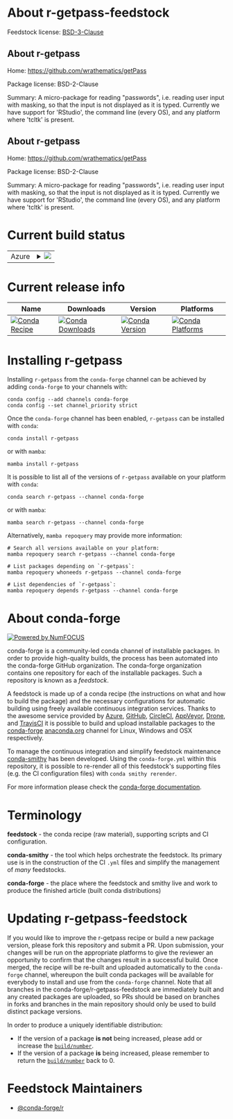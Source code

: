About r-getpass-feedstock
=========================

Feedstock license: [BSD-3-Clause](https://github.com/conda-forge/r-getpass-feedstock/blob/main/LICENSE.txt)


About r-getpass
---------------

Home: https://github.com/wrathematics/getPass

Package license: BSD-2-Clause

Summary: A micro-package for reading "passwords", i.e.  reading user input with masking, so that the input is not displayed as it  is typed.  Currently we have support for 'RStudio', the command line (every OS), and any platform where 'tcltk' is present.

About r-getpass
---------------

Home: https://github.com/wrathematics/getPass

Package license: BSD-2-Clause

Summary: A micro-package for reading "passwords", i.e.  reading user input with masking, so that the input is not displayed as it  is typed.  Currently we have support for 'RStudio', the command line (every OS), and any platform where 'tcltk' is present.

Current build status
====================


<table>
    
  <tr>
    <td>Azure</td>
    <td>
      <details>
        <summary>
          <a href="https://dev.azure.com/conda-forge/feedstock-builds/_build/latest?definitionId=1178&branchName=main">
            <img src="https://dev.azure.com/conda-forge/feedstock-builds/_apis/build/status/r-getpass-feedstock?branchName=main">
          </a>
        </summary>
        <table>
          <thead><tr><th>Variant</th><th>Status</th></tr></thead>
          <tbody><tr>
              <td>linux_64_r_base4.3</td>
              <td>
                <a href="https://dev.azure.com/conda-forge/feedstock-builds/_build/latest?definitionId=1178&branchName=main">
                  <img src="https://dev.azure.com/conda-forge/feedstock-builds/_apis/build/status/r-getpass-feedstock?branchName=main&jobName=linux&configuration=linux%20linux_64_r_base4.3" alt="variant">
                </a>
              </td>
            </tr><tr>
              <td>linux_64_r_base4.4</td>
              <td>
                <a href="https://dev.azure.com/conda-forge/feedstock-builds/_build/latest?definitionId=1178&branchName=main">
                  <img src="https://dev.azure.com/conda-forge/feedstock-builds/_apis/build/status/r-getpass-feedstock?branchName=main&jobName=linux&configuration=linux%20linux_64_r_base4.4" alt="variant">
                </a>
              </td>
            </tr><tr>
              <td>osx_64_r_base4.3</td>
              <td>
                <a href="https://dev.azure.com/conda-forge/feedstock-builds/_build/latest?definitionId=1178&branchName=main">
                  <img src="https://dev.azure.com/conda-forge/feedstock-builds/_apis/build/status/r-getpass-feedstock?branchName=main&jobName=osx&configuration=osx%20osx_64_r_base4.3" alt="variant">
                </a>
              </td>
            </tr><tr>
              <td>osx_64_r_base4.4</td>
              <td>
                <a href="https://dev.azure.com/conda-forge/feedstock-builds/_build/latest?definitionId=1178&branchName=main">
                  <img src="https://dev.azure.com/conda-forge/feedstock-builds/_apis/build/status/r-getpass-feedstock?branchName=main&jobName=osx&configuration=osx%20osx_64_r_base4.4" alt="variant">
                </a>
              </td>
            </tr><tr>
              <td>osx_arm64_r_base4.3</td>
              <td>
                <a href="https://dev.azure.com/conda-forge/feedstock-builds/_build/latest?definitionId=1178&branchName=main">
                  <img src="https://dev.azure.com/conda-forge/feedstock-builds/_apis/build/status/r-getpass-feedstock?branchName=main&jobName=osx&configuration=osx%20osx_arm64_r_base4.3" alt="variant">
                </a>
              </td>
            </tr><tr>
              <td>osx_arm64_r_base4.4</td>
              <td>
                <a href="https://dev.azure.com/conda-forge/feedstock-builds/_build/latest?definitionId=1178&branchName=main">
                  <img src="https://dev.azure.com/conda-forge/feedstock-builds/_apis/build/status/r-getpass-feedstock?branchName=main&jobName=osx&configuration=osx%20osx_arm64_r_base4.4" alt="variant">
                </a>
              </td>
            </tr><tr>
              <td>win_64_r_base4.3</td>
              <td>
                <a href="https://dev.azure.com/conda-forge/feedstock-builds/_build/latest?definitionId=1178&branchName=main">
                  <img src="https://dev.azure.com/conda-forge/feedstock-builds/_apis/build/status/r-getpass-feedstock?branchName=main&jobName=win&configuration=win%20win_64_r_base4.3" alt="variant">
                </a>
              </td>
            </tr><tr>
              <td>win_64_r_base4.4</td>
              <td>
                <a href="https://dev.azure.com/conda-forge/feedstock-builds/_build/latest?definitionId=1178&branchName=main">
                  <img src="https://dev.azure.com/conda-forge/feedstock-builds/_apis/build/status/r-getpass-feedstock?branchName=main&jobName=win&configuration=win%20win_64_r_base4.4" alt="variant">
                </a>
              </td>
            </tr>
          </tbody>
        </table>
      </details>
    </td>
  </tr>
</table>

Current release info
====================

| Name | Downloads | Version | Platforms |
| --- | --- | --- | --- |
| [![Conda Recipe](https://img.shields.io/badge/recipe-r--getpass-green.svg)](https://anaconda.org/conda-forge/r-getpass) | [![Conda Downloads](https://img.shields.io/conda/dn/conda-forge/r-getpass.svg)](https://anaconda.org/conda-forge/r-getpass) | [![Conda Version](https://img.shields.io/conda/vn/conda-forge/r-getpass.svg)](https://anaconda.org/conda-forge/r-getpass) | [![Conda Platforms](https://img.shields.io/conda/pn/conda-forge/r-getpass.svg)](https://anaconda.org/conda-forge/r-getpass) |

Installing r-getpass
====================

Installing `r-getpass` from the `conda-forge` channel can be achieved by adding `conda-forge` to your channels with:

```
conda config --add channels conda-forge
conda config --set channel_priority strict
```

Once the `conda-forge` channel has been enabled, `r-getpass` can be installed with `conda`:

```
conda install r-getpass
```

or with `mamba`:

```
mamba install r-getpass
```

It is possible to list all of the versions of `r-getpass` available on your platform with `conda`:

```
conda search r-getpass --channel conda-forge
```

or with `mamba`:

```
mamba search r-getpass --channel conda-forge
```

Alternatively, `mamba repoquery` may provide more information:

```
# Search all versions available on your platform:
mamba repoquery search r-getpass --channel conda-forge

# List packages depending on `r-getpass`:
mamba repoquery whoneeds r-getpass --channel conda-forge

# List dependencies of `r-getpass`:
mamba repoquery depends r-getpass --channel conda-forge
```


About conda-forge
=================

[![Powered by
NumFOCUS](https://img.shields.io/badge/powered%20by-NumFOCUS-orange.svg?style=flat&colorA=E1523D&colorB=007D8A)](https://numfocus.org)

conda-forge is a community-led conda channel of installable packages.
In order to provide high-quality builds, the process has been automated into the
conda-forge GitHub organization. The conda-forge organization contains one repository
for each of the installable packages. Such a repository is known as a *feedstock*.

A feedstock is made up of a conda recipe (the instructions on what and how to build
the package) and the necessary configurations for automatic building using freely
available continuous integration services. Thanks to the awesome service provided by
[Azure](https://azure.microsoft.com/en-us/services/devops/), [GitHub](https://github.com/),
[CircleCI](https://circleci.com/), [AppVeyor](https://www.appveyor.com/),
[Drone](https://cloud.drone.io/welcome), and [TravisCI](https://travis-ci.com/)
it is possible to build and upload installable packages to the
[conda-forge](https://anaconda.org/conda-forge) [anaconda.org](https://anaconda.org/)
channel for Linux, Windows and OSX respectively.

To manage the continuous integration and simplify feedstock maintenance
[conda-smithy](https://github.com/conda-forge/conda-smithy) has been developed.
Using the ``conda-forge.yml`` within this repository, it is possible to re-render all of
this feedstock's supporting files (e.g. the CI configuration files) with ``conda smithy rerender``.

For more information please check the [conda-forge documentation](https://conda-forge.org/docs/).

Terminology
===========

**feedstock** - the conda recipe (raw material), supporting scripts and CI configuration.

**conda-smithy** - the tool which helps orchestrate the feedstock.
                   Its primary use is in the construction of the CI ``.yml`` files
                   and simplify the management of *many* feedstocks.

**conda-forge** - the place where the feedstock and smithy live and work to
                  produce the finished article (built conda distributions)


Updating r-getpass-feedstock
============================

If you would like to improve the r-getpass recipe or build a new
package version, please fork this repository and submit a PR. Upon submission,
your changes will be run on the appropriate platforms to give the reviewer an
opportunity to confirm that the changes result in a successful build. Once
merged, the recipe will be re-built and uploaded automatically to the
`conda-forge` channel, whereupon the built conda packages will be available for
everybody to install and use from the `conda-forge` channel.
Note that all branches in the conda-forge/r-getpass-feedstock are
immediately built and any created packages are uploaded, so PRs should be based
on branches in forks and branches in the main repository should only be used to
build distinct package versions.

In order to produce a uniquely identifiable distribution:
 * If the version of a package **is not** being increased, please add or increase
   the [``build/number``](https://docs.conda.io/projects/conda-build/en/latest/resources/define-metadata.html#build-number-and-string).
 * If the version of a package **is** being increased, please remember to return
   the [``build/number``](https://docs.conda.io/projects/conda-build/en/latest/resources/define-metadata.html#build-number-and-string)
   back to 0.

Feedstock Maintainers
=====================

* [@conda-forge/r](https://github.com/conda-forge/r/)

